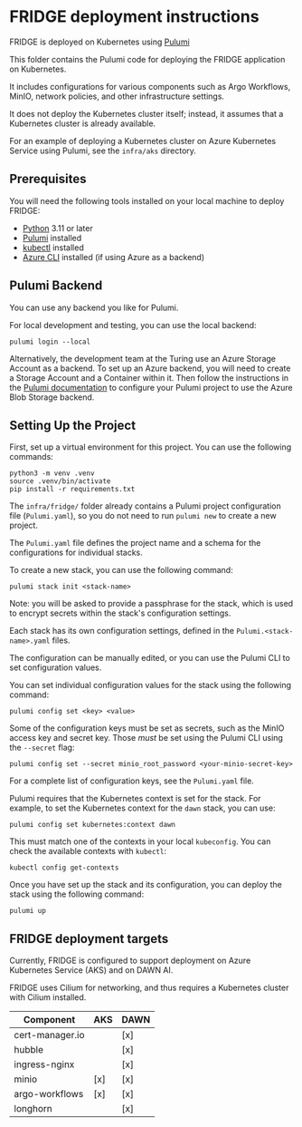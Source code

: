 # FRIDGE deployment instructions

FRIDGE is deployed on Kubernetes using [Pulumi](https://www.pulumi.com/)

This folder contains the Pulumi code for deploying the FRIDGE application on Kubernetes.

It includes configurations for various components such as Argo Workflows, MinIO, network policies, and other infrastructure settings.

It does not deploy the Kubernetes cluster itself; instead, it assumes that a Kubernetes cluster is already available.

For an example of deploying a Kubernetes cluster on Azure Kubernetes Service using Pulumi, see the `infra/aks` directory.

## Prerequisites

You will need the following tools installed on your local machine to deploy FRIDGE:

- [Python](https://www.python.org/downloads/) 3.11 or later
- [Pulumi](https://www.pulumi.com/docs/get-started/install/) installed
- [kubectl](https://kubernetes.io/docs/tasks/tools/) installed
- [Azure CLI](https://docs.microsoft.com/en-us/cli/azure/install-azure-cli) installed (if using Azure as a backend)

## Pulumi Backend

You can use any backend you like for Pulumi.

For local development and testing, you can use the local backend:

```console
pulumi login --local
```

Alternatively, the development team at the Turing use an Azure Storage Account as a backend.
To set up an Azure backend, you will need to create a Storage Account and a Container within it.
Then follow the instructions in the [Pulumi documentation](https://www.pulumi.com/docs/iac/concepts/state-and-backends/#azure-blob-storage) to configure your Pulumi project to use the Azure Blob Storage backend.

## Setting Up the Project

First, set up a virtual environment for this project. You can use the following commands:

```console
python3 -m venv .venv
source .venv/bin/activate
pip install -r requirements.txt
```

The `infra/fridge/` folder already contains a Pulumi project configuration file (`Pulumi.yaml`), so you do not need to run `pulumi new` to create a new project.

The `Pulumi.yaml` file defines the project name and a schema for the configurations for individual stacks.

To create a new stack, you can use the following command:

```console
pulumi stack init <stack-name>
```

Note: you will be asked to provide a passphrase for the stack, which is used to encrypt secrets within the stack's configuration settings.

Each stack has its own configuration settings, defined in the `Pulumi.<stack-name>.yaml` files.

The configuration can be manually edited, or you can use the Pulumi CLI to set configuration values.

You can set individual configuration values for the stack using the following command:

```console
pulumi config set <key> <value>
```

Some of the configuration keys must be set as secrets, such as the MinIO access key and secret key. Those *must* be set using the Pulumi CLI using the `--secret` flag:

```console
pulumi config set --secret minio_root_password <your-minio-secret-key>
```

For a complete list of configuration keys, see the `Pulumi.yaml` file.

Pulumi requires that the Kubernetes context is set for the stack. For example, to set the Kubernetes context for the `dawn` stack, you can use:

```console
pulumi config set kubernetes:context dawn
```

This must match one of the contexts in your local `kubeconfig`. You can check the available contexts with `kubectl`:

```console
kubectl config get-contexts
```

Once you have set up the stack and its configuration, you can deploy the stack using the following command:

```console
pulumi up
```

## FRIDGE deployment targets

Currently, FRIDGE is configured to support deployment on Azure Kubernetes Service (AKS) and on DAWN AI.

FRIDGE uses Cilium for networking, and thus requires a Kubernetes cluster with Cilium installed.

| Component | AKS | DAWN |
|---|---|---|
| cert-manager.io | | [x] |
| hubble | | [x] |
| ingress-nginx | | [x] |
| minio | [x] | [x] |
| argo-workflows | [x] | [x] |
| longhorn |  | [x] |
